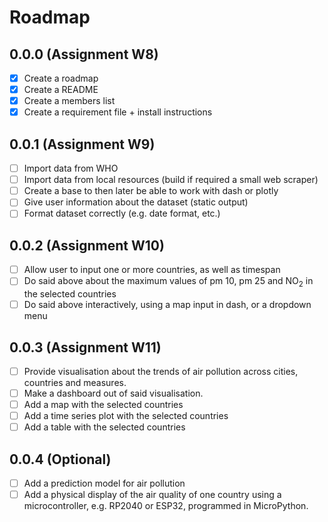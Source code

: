 # Roadmap

## 0.0.0 (Assignment W8)
- [x] Create a roadmap
- [x] Create a README
- [x] Create a members list
- [x] Create a requirement file + install instructions

## 0.0.1 (Assignment W9)
 - [ ] Import data from WHO
 - [ ] Import data from local resources (build if required a small web scraper) 
 - [ ] Create a base to then later be able to work with dash or plotly 
 - [ ] Give user information about the dataset (static output)
 - [ ] Format dataset correctly (e.g. date format, etc.)

## 0.0.2 (Assignment W10)
 - [ ] Allow user to input one or more countries, as well as timespan
 - [ ] Do said above  about the maximum values of pm 10, pm 25 and NO<sub>2</sub> in the selected countries
 - [ ] Do said above interactively, using a map input in dash, or a dropdown menu

## 0.0.3 (Assignment W11)
- [ ] Provide visualisation about the trends of air pollution across cities, countries and measures. 
- [ ] Make a dashboard out of said visualisation. 
- [ ] Add a map with the selected countries
- [ ] Add a time series plot with the selected countries
- [ ] Add a table with the selected countries

## 0.0.4 (Optional)
- [ ] Add a prediction model for air pollution
- [ ] Add a physical display  of the air quality of one country using a microcontroller, e.g. RP2040 or ESP32, programmed in MicroPython. 